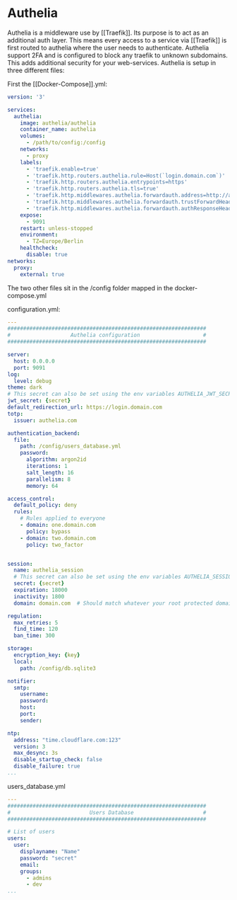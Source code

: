 # Authelia

Authelia is a middleware use by [[Traefik]]. Its purpose is to act as an additional auth layer. This means every access to a service via [[Traefik]] is first routed to authelia where the user needs to authenticate. Authelia support 2FA and is configured to block any traefik to unknown subdomains. This adds additional security for your web-services.
Authelia is setup in three different files:

First the [[Docker-Compose]].yml:
```yml
version: '3'

services:
  authelia:
    image: authelia/authelia
    container_name: authelia
    volumes:
      - /path/to/config:/config
    networks:
      - proxy
    labels:
      - 'traefik.enable=true'
      - 'traefik.http.routers.authelia.rule=Host(`login.domain.com`)'
      - 'traefik.http.routers.authelia.entrypoints=https'
      - 'traefik.http.routers.authelia.tls=true'
      - 'traefik.http.middlewares.authelia.forwardauth.address=http://authelia:9091/api/verify?rd=https://login.domain.com'
      - 'traefik.http.middlewares.authelia.forwardauth.trustForwardHeader=true'
      - 'traefik.http.middlewares.authelia.forwardauth.authResponseHeaders=Remote-User,Remote-Groups,Remote-Name,Remote-Email'
    expose:
      - 9091
    restart: unless-stopped
    environment:
      - TZ=Europe/Berlin
    healthcheck:
      disable: true
networks:
  proxy:
    external: true
```

The two other files sit in the /config folder mapped in the docker-compose.yml

configuration.yml:
```yml
---
###############################################################
#                   Authelia configuration                    #
###############################################################

server:
  host: 0.0.0.0
  port: 9091
log:
  level: debug
theme: dark
# This secret can also be set using the env variables AUTHELIA_JWT_SECRET_FILE
jwt_secret: {secret}
default_redirection_url: https://login.domain.com
totp:
  issuer: authelia.com

authentication_backend:
  file:
    path: /config/users_database.yml
    password:
      algorithm: argon2id
      iterations: 1
      salt_length: 16
      parallelism: 8
      memory: 64

access_control:
  default_policy: deny
  rules:
    # Rules applied to everyone
    - domain: one.domain.com
      policy: bypass
    - domain: two.domain.com
      policy: two_factor


session:
  name: authelia_session
  # This secret can also be set using the env variables AUTHELIA_SESSION_SECRET_FILE
  secret: {secret}
  expiration: 18000
  inactivity: 1800
  domain: domain.com  # Should match whatever your root protected domain is

regulation:
  max_retries: 5
  find_time: 120
  ban_time: 300

storage:
  encryption_key: {key}
  local:
    path: /config/db.sqlite3

notifier:
  smtp:
    username: 
    password: 
    host: 
    port: 
    sender: 

ntp:
  address: "time.cloudflare.com:123"
  version: 3
  max_desync: 3s
  disable_startup_check: false
  disable_failure: true
...

```

users_database.yml
```yml
---
###############################################################
#                         Users Database                      #
###############################################################

# List of users
users:
  user:
    displayname: "Name"
    password: "secret"
    email: 
    groups:
      - admins
      - dev
...
```
